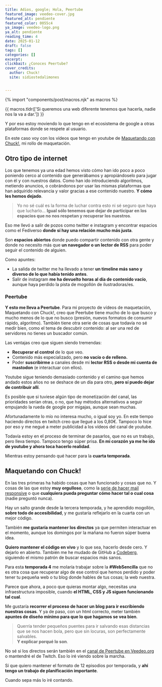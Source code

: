 ```yaml
---
title: Adios, google; Hola, Peertube
featured_image: veedeo-cover.jpg
featured_alt: pendiente
featured_color: 0055c4
ya_image: veedeo-logo.png
ya_alt: pendiente
reading_time: 4
date: 2025-01-12
draft: false
tags: []
categories: []
excerpt:
clickbait: ¿Conoces Peertube?
cover_credits:
  author: Chuck!
  site: sidiostedalimones


---
```

{% import "components/post/macros.njk" as macros %}

{{ macros.tldr(['Si queremos una web diferente tenemos que hacerla, nadie nos la va a dar.']) }}

Y por eso estoy moviendo lo que tengo en el ecosistema de google a otras plataformas donde se respete al usuario.

En este caso voy con los vídeos que tengo en youtube de [Maquetando con Chuck!](https://spacenomads.com/maquetando-con-chuck), mi rollo de maquetación.

## Otro tipo de internet

Los que tenemos ya una edad hemos visto cómo han ido poco a poco poniendo cerco al contenido que generábamos y apropiándoselo para jugar con él y con nuestros datos. Como han ido introduciendo algoritmos, metiendo anuncios, o cobrándonos por usar las mismas plataformas que han adquirido relevancia y valor gracias a ese contenido nuestro. **Y cómo les hemos dejado**.

> Yo no sé cuál es la forma de luchar contra esto ni sé seguro que haya que lucharlo… **Igual sólo tenemos que dejar de participar en los espacios que no nos respetan y recuperar los nuestros**.

Eso me llevó a salir de pozos como twitter e instagram y encontrar espacios como el Fediverso **donde sí hay una relación mucho más justa**.

Son **espacios abiertos** donde puedo compartir contenido con otra gente y donde no necesito más que **un navegador o un lector de RSS** para poder seguir el contenido de alguien.

Como apuntes:

- La salida de twitter me ha llevado a tener **un timeline más sano y diverso de lo que había tenido antes**.
- Salir de instagram **me ha devuelto horas al día de contenido vacío**, aunque haya perdido la pista de mogollón de ilustradoras/es.

### Peertube

**Y esto me lleva a Peertube**. Para mi proyecto de vídeos de maquetación, Maquetando con Chuck!, creo que Peertube tiene mucho de lo que busco y mucho menos de lo que no busco (presión, nuevos formatos de consumir rápido, algoritmo). También tiene otra serie de cosas que todavía no sé medir bien, como el tema de descubrir contenido: al ser una red de servidores no tienes un buscador común.

Las ventajas creo que siguen siendo tremendas:

- **Recuperar el control** de lo que veo.
- Contenido más especializado, pero **no vacío o de relleno.**
- Poder **suscribirme** a canales desde mi **lector RSS o desde mi cuenta de mastodon** (e interactuar con ellos).

Youtube sigue teniendo demasiado contenido y el camino que hemos andado estos años no se deshace de un día para otro, **pero sí puedo dejar de contribuir allí**.

Es posible que si tuviese algún tipo de monetización del canal, las prioridades serían otras, o no, que hay métodos alternativos a seguir empujando la rueda de google por migajas, aunque sean muchas.

Afortunadamente lo mío no interesa mucho, o igual soy yo. En este tiempo haciendo directos en twitch creo que llegué a los 0,80€. Tampoco lo hice por eso y me negué a meter publicidad a los vídeos del canal de youtube.

Todavía estoy en el proceso de terminar de pasarlos, que no es un trabajo, pero lleva tiempo. Tampoco tengo súper prisa. **En mi corazón ya me he ido de youtube y ahora toca hacerlo realidad**.

Mientras estoy pensando qué hacer para la **cuarta temporada**.

## Maquetando con Chuck!

En las tres primeras ha habido cosas que han funcionado y cosas que no. Y cosas de las que estoy **muy orgulloso**, como la [serie de hacer mail responsive](https://veedeo.org/w/p/o1auXiXyZhN3XwnN8D3R9M) o que **cualquiera pueda preguntar cómo hacer tal o cual cosa** (nadie preguntó nunca).

Hay un salto grande desde la tercera temporada, y he aprendido mogollón, **sobre todo de accesibilidad**, y me gustaría reflejarlo en la cuarta con un mejor código.

También **me gustaría mantener los directos** ya que permiten interactuar en el momento, aunque los domingos por la mañana no fueron súper buena idea.

**Quiero mantener el código en vivo** y lo que sea, hacerlo desde cero. Y dejarlo en abierto. También me he mudado de GitHub a [Codeberg](https://codeberg.org/oneeyedman/maquetando-con-chuck), siguiendo el mismo patrón de buscar espacios más sanos.

Para esta **temporada 4** me molaría trabajar sobre la **#WebSencilla** que no es otra cosa que recuperar algo de ese control que hemos perdido y poder tener tu pequeña web o tu blog donde hables de tus cosas; la web nuestra.

Parece que ahora, a poco que quieras montar algo, necesitas una infraestructura imposible, cuando **el HTML, CSS y JS siguen funcionando tal cual**.

Me gustaría **recorrer el proceso de hacer un blog para ir escribiendo nuestras cosas**. Y ya de paso, con un html correcto, meter también **apuntes de diseño mínimo para que lo que hagamos se vea bien**.

> Querría tender pequeños puentes para ir salvando esas distancias que se nos hacen bola, pero que sin locuras, son perfectamente salvables.<br>**Y explicar porqué lo son**.

No sé si los directos serán también en el [canal de Peertube en Veedeo.org](https://veedeo.org/c/maquetando_con_chuck/) o mantendré el de Twitch. Eso lo iré viendo sobre la marcha.

Sí que quiero mantener el formato de 12 episodios por temporada, y **ahí tengo un trabajo de planificación importante**.

Cuando sepa más lo iré contando.
